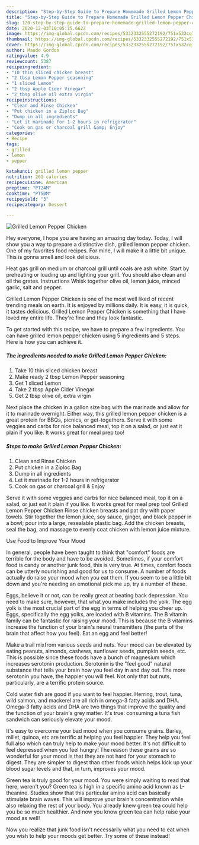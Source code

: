 ```yaml
---
description: "Step-by-Step Guide to Prepare Homemade Grilled Lemon Pepper Chicken"
title: "Step-by-Step Guide to Prepare Homemade Grilled Lemon Pepper Chicken"
slug: 120-step-by-step-guide-to-prepare-homemade-grilled-lemon-pepper-chicken
date: 2020-12-03T10:05:15.662Z
image: https://img-global.cpcdn.com/recipes/5332332555272192/751x532cq70/grilled-lemon-pepper-chicken-recipe-main-photo.jpg
thumbnail: https://img-global.cpcdn.com/recipes/5332332555272192/751x532cq70/grilled-lemon-pepper-chicken-recipe-main-photo.jpg
cover: https://img-global.cpcdn.com/recipes/5332332555272192/751x532cq70/grilled-lemon-pepper-chicken-recipe-main-photo.jpg
author: Maude Gordon
ratingvalue: 4.9
reviewcount: 5387
recipeingredient:
- "10 thin sliced chicken breast"
- "2 tbsp Lemon Pepper seasoning"
- "1 sliced Lemon"
- "2 tbsp Apple Cider Vinegar"
- "2 tbsp olive oil extra virgin"
recipeinstructions:
- "Clean and Rinse Chicken"
- "Put chicken in a Ziploc Bag"
- "Dump in all ingredients"
- "Let it marinade for 1-2 hours in refrigerator"
- "Cook on gas or charcoal grill &amp; Enjoy"
categories:
- Recipe
tags:
- grilled
- lemon
- pepper

katakunci: grilled lemon pepper 
nutrition: 261 calories
recipecuisine: American
preptime: "PT24M"
cooktime: "PT50M"
recipeyield: "3"
recipecategory: Dessert

---
```



![Grilled Lemon Pepper Chicken](https://img-global.cpcdn.com/recipes/5332332555272192/751x532cq70/grilled-lemon-pepper-chicken-recipe-main-photo.jpg)

Hey everyone, I hope you are having an amazing day today. Today, I will show you a way to prepare a distinctive dish, grilled lemon pepper chicken. One of my favorites food recipes. For mine, I will make it a little bit unique. This is gonna smell and look delicious.

Heat gas grill on medium or charcoal grill until coals are ash white. Start by preheating or loading up and lighting your grill. You should also clean and oil the grates. Instructions Whisk together olive oil, lemon juice, minced garlic, salt and pepper.

Grilled Lemon Pepper Chicken is one of the most well liked of recent trending meals on earth. It is enjoyed by millions daily. It is easy, it is quick, it tastes delicious. Grilled Lemon Pepper Chicken is something that I have loved my entire life. They're fine and they look fantastic.


To get started with this recipe, we have to prepare a few ingredients. You can have grilled lemon pepper chicken using 5 ingredients and 5 steps. Here is how you can achieve it.

<!--inarticleads1-->

##### The ingredients needed to make Grilled Lemon Pepper Chicken:

1. Take 10 thin sliced chicken breast
1. Make ready 2 tbsp Lemon Pepper seasoning
1. Get 1 sliced Lemon
1. Take 2 tbsp Apple Cider Vinegar
1. Get 2 tbsp olive oil, extra virgin


Next place the chicken in a gallon size bag with the marinade and allow for it to marinade overnight. Either way, this grilled lemon pepper chicken is a great protein for BBQs, picnics, or get-togethers. Serve it with some veggies and carbs for nice balanced meal, top it on a salad, or just eat it plain if you like. It works great for meal prep too! 

<!--inarticleads2-->

##### Steps to make Grilled Lemon Pepper Chicken:

1. Clean and Rinse Chicken
1. Put chicken in a Ziploc Bag
1. Dump in all ingredients
1. Let it marinade for 1-2 hours in refrigerator
1. Cook on gas or charcoal grill &amp; Enjoy


Serve it with some veggies and carbs for nice balanced meal, top it on a salad, or just eat it plain if you like. It works great for meal prep too! Grilled Lemon Pepper Chicken Rinse chicken breasts and pat dry with paper towels. Stir together the lemon juice, soy sauce, ginger, and black pepper in a bowl; pour into a large, resealable plastic bag. Add the chicken breasts, seal the bag, and massage to evenly coat chicken with lemon juice mixture. 

Use Food to Improve Your Mood


In general, people have been taught to think that "comfort" foods are terrible for the body and have to be avoided. Sometimes, if your comfort food is candy or another junk food, this is very true. At times, comfort foods can be utterly nourishing and good for us to consume. A number of foods actually do raise your mood when you eat them. If you seem to be a little bit down and you're needing an emotional pick me up, try a number of these.

Eggs, believe it or not, can be really great at beating back depression. You need to make sure, however, that what you make includes the yolk. The egg yolk is the most crucial part of the egg in terms of helping you cheer up. Eggs, specifically the egg yolks, are loaded with B vitamins. The B vitamin family can be fantastic for raising your mood. This is because the B vitamins increase the function of your brain's neural transmitters (the parts of the brain that affect how you feel). Eat an egg and feel better!

Make a trail mixfrom various seeds and nuts. Your mood can be elevated by eating peanuts, almonds, cashews, sunflower seeds, pumpkin seeds, etc. This is possible since these foods have a bunch of magnesium which increases serotonin production. Serotonin is the "feel good" natural substance that tells your brain how you feel day in and day out. The more serotonin you have, the happier you will feel. Not only that but nuts, particularly, are a terrific protein source.

Cold water fish are good if you want to feel happier. Herring, trout, tuna, wild salmon, and mackerel are all rich in omega-3 fatty acids and DHA. Omega-3 fatty acids and DHA are two things that improve the quality and the function of your brain's grey matter. It's true: consuming a tuna fish sandwich can seriously elevate your mood. 

It's easy to overcome your bad mood when you consume grains. Barley, millet, quinoa, etc are terrific at helping you feel happier. They help you feel full also which can truly help to make your mood better. It's not difficult to feel depressed when you feel hungry! The reason these grains are so wonderful for your mood is that they are not hard for your stomach to digest. They are simpler to digest than other foods which helps kick up your blood sugar levels and that, in turn, improves your mood.

Green tea is truly good for your mood. You were simply waiting to read that here, weren't you? Green tea is high in a specific amino acid known as L-theanine. Studies show that this particular amino acid can basically stimulate brain waves. This will improve your brain's concentration while also relaxing the rest of your body. You already knew green tea could help you be so much healthier. And now you know green tea can help raise your mood as well!

Now you realize that junk food isn't necessarily what you need to eat when you wish to help your moods get better. Try some of these instead!


